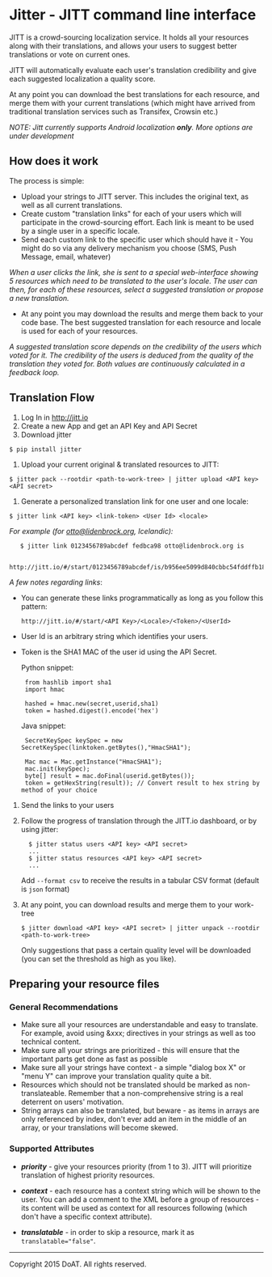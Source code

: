 # Jitter - JITT command line interface

JITT is a crowd-sourcing localization service. It holds all your resources along with their translations, and allows your users to suggest better translations or vote on current ones.

JITT will automatically evaluate each user's translation credibility and give each suggested localization a quality score.

At any point you can download the best translations for each resource, and merge them with your current translations (which might have arrived from traditional translation services such as Transifex, Crowsin etc.)

*NOTE: Jitt currently supports Android localization ___only___.
More options are under development*

## How does it work

The process is simple:
- Upload your strings to JITT server. This includes the original text, as well as all current translations.
- Create custom "translation links" for each of your users which will participate in the crowd-sourcing effort. Each link is meant to be used by a single user in a specific locale.
- Send each custom link to the specific user which should have it - You might do so via any delivery mechanism you choose (SMS, Push Message, email, whatever)

*When a user clicks the link, she is sent to a special web-interface showing 5 resources which need to be translated to the user's locale. The user can then, for each of these resources, select a suggested translation or propose a new translation.*

- At any point you may download the results and merge them back to your code base. The best suggested translation for each resource and locale is used for each of your resources.

*A suggested translation score depends on the credibility of the users which voted for it. The credibility of the users is deduced from the quality of the translation they voted for. Both values are continuously calculated in a feedback loop.*

## Translation Flow

1. Log In in http://jitt.io
1. Create a new App and get an API Key and API Secret
1. Download jitter

  `$ pip install jitter`

1. Upload your current original & translated resources to JITT:

  `$ jitter pack --rootdir <path-to-work-tree> | jitter upload <API key> <API secret>`

1. Generate a personalized translation link for one user and one locale:

  `$ jitter link <API key> <link-token> <User Id> <locale>`

  *For example (for otto@lidenbrock.org, Icelandic):*

       $ jitter link 0123456789abcdef fedbca98 otto@lidenbrock.org is

       http://jitt.io/#/start/0123456789abcdef/is/b956ee5099d840cbbc54fddffb180793cf48e77c/otto@lidenbrock.org

  *A few notes regarding links*:

  - You can generate these links programmatically as long as you follow this pattern:

    `http://jitt.io/#/start/<API Key>/<Locale>/<Token>/<UserId>`

  - User Id is an arbitrary string which identifies your users.

  - Token is the SHA1 MAC of the user id using the API Secret.

    Python snippet:

         from hashlib import sha1
         import hmac

         hashed = hmac.new(secret,userid,sha1)
         token = hashed.digest().encode('hex')

    Java snippet:

         SecretKeySpec keySpec = new SecretKeySpec(linktoken.getBytes(),"HmacSHA1");

         Mac mac = Mac.getInstance("HmacSHA1");
         mac.init(keySpec);
         byte[] result = mac.doFinal(userid.getBytes());
         token = getHexString(result)); // Convert result to hex string by method of your choice

1. Send the links to your users

1. Follow the progress of translation through the JITT.io dashboard, or by using jitter:

         $ jitter status users <API key> <API secret>
         ...
         $ jitter status resources <API key> <API secret>
         ...

   Add `--format csv` to receive the results in a tabular CSV format (default is `json` format)

1. At any point, you can download results and merge them to your work-tree

    `$ jitter download <API key> <API secret> | jitter unpack --rootdir <path-to-work-tree>`

   Only suggestions that pass a certain quality level will be downloaded (you can set the threshold as high as you like).

## Preparing your resource files

### General Recommendations

- Make sure all your resources are understandable and easy to translate. For example, avoid using &xxx; directives in your strings as well as too technical content.
- Make sure all your strings are prioritized - this will ensure that the important parts get done as fast as possible
- Make sure all your strings have context - a simple "dialog box X" or "menu Y" can improve your translation quality quite a bit.
- Resources which should not be translated should be marked as non-translateable. Remember that a non-comprehensive string is a real deterrent on users' motivation.
- String arrays can also be translated, but beware - as items in arrays are only referenced by index, don't ever add an item in the middle of an array, or your translations will become skewed.

### Supported Attributes

- ***priority*** - give your resources priority (from 1 to 3). JITT will prioritize translation of highest priority resources.

- ***context*** - each resource has a context string which will be shown to the user. You can add a comment to the XML before a group of resources - its content will be used as context for all resources following (which don't have a specific context attribute).

- ***translatable*** - in order to skip a resource, mark it as `translatable="false"`.

----

Copyright 2015 DoAT. All rights reserved.
